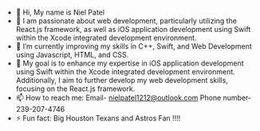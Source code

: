 - 👋 Hi, My name is Niel Patel
- 👀 I am passionate about web development, particularly utilizing the React.js framework, as well as iOS application development using Swift within the Xcode integrated development environment.
- 🌱 I’m currently improving my skills in C++, Swift, and Web Development using Javascript, HTML, and CSS.
- 💞️ My goal is to enhance my expertise in iOS application development using Swift within the Xcode integrated development environment. Additionally, I aim to further develop my web development         skills, focusing on the React.js framework.
- 📫 How to reach me: Email- nielpatel1212@outlook.com Phone number- 239-207-4746
- ⚡ Fun fact: Big Houston Texans and Astros Fan !!!!


